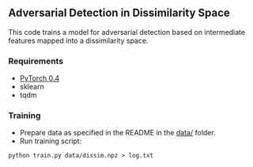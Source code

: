 ## Adversarial Detection in Dissimilarity Space

This code trains a model for adversarial detection based on intermediate features mapped into a dissimilarity space.

### Requirements

 - [PyTorch 0.4](https://pytorch.org/)
 - sklearn
 - tqdm
 
### Training

 - Prepare data as specified in the README in the [data/](data/) folder.
 - Run training script:
 ```shell
 python train.py data/dissim.npz > log.txt
 ```